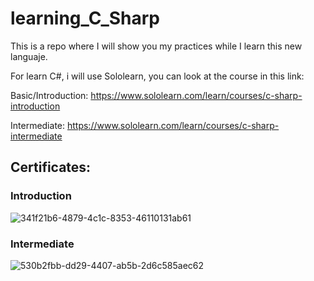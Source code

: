 # learning_C_Sharp
This is a repo where I will show you my practices while I learn this new languaje.

For learn C#, i will use Sololearn, you can look at the course in this link:

Basic/Introduction: https://www.sololearn.com/learn/courses/c-sharp-introduction

Intermediate: https://www.sololearn.com/learn/courses/c-sharp-intermediate

## Certificates:
### Introduction
![341f21b6-4879-4c1c-8353-46110131ab61](https://user-images.githubusercontent.com/110420288/208159176-84fa0823-8cbf-43d8-a572-9b375e8ef286.jpg)

### Intermediate
![530b2fbb-dd29-4407-ab5b-2d6c585aec62](https://user-images.githubusercontent.com/110420288/209876575-c501a17e-ae6e-49b6-ac76-9b405d0740a4.jpg)
